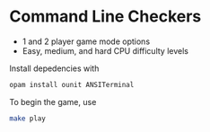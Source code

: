 # Command Line Checkers

- 1 and 2 player game mode options
- Easy, medium, and hard CPU difficulty levels

Install depedencies with

```bash
opam install ounit ANSITerminal
```

To begin the game, use

```bash
make play
```
